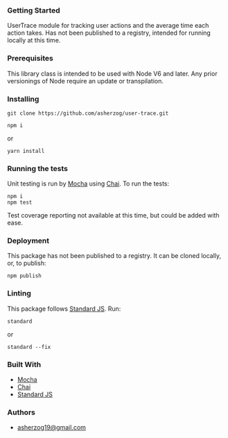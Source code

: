 ### Getting Started
UserTrace module for tracking user actions and the average time each action takes. Has not been published to a registry, intended for running locally at this time.

### Prerequisites
This library class is intended to be used with Node V6 and later. Any prior versionings of Node require an update or transpilation. 

### Installing
```shell
git clone https://github.com/asherzog/user-trace.git
```
```shell
npm i
```
or
```shell
yarn install
```

### Running the tests
Unit testing is run by [Mocha](https://mochajs.org/) using [Chai](https://www.chaijs.com). 
To run the tests:
```shell
npm i
npm test
```
Test coverage reporting not available at this time, but could be added with ease. 

### Deployment
This package has not been published to a registry. It can be cloned locally, or, to publish:
```shell
npm publish
```

### Linting
This package follows [Standard JS](https://standardjs.com/). Run:
```shell
standard
```
or 
```shell
standard --fix
```

### Built With
- [Mocha](https://mochajs.org/)
- [Chai](https://www.chaijs.com)
- [Standard JS](https://standardjs.com/)

### Authors
- asherzog19@gmail.com
